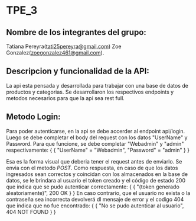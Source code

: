 # TPE_3
 ## Nombre de los integrantes del grupo:
 Tatiana Pereyra(tati25pereyra@gmail.com) 
 Zoe Gonzalez(zoegonzalez461@gmail.com).

 ## Descripcion y funcionalidad de la API: 
   La api esta pensada y desarrollada para trabajar con una base de datos de productos y categorias. Se desarrollaron los respectivos endpoints y metodos necesarios para que la api sea rest full.

## Metodo Login:
Para poder autenticarse, en la api se debe accerder al endpoint api/login. 
Luego se debe completar el body del request con los datos "UserName" y Password. Para que funcione, se debe completar "Webadmin" y "admin" respectivamente:
{
    {
        "UserName" = "Webadmin",
        "Password" = "admin"
    }
}

Esa es la forma visual que deberia tener el request antes de enviarlo. Se envia con el metodo _POST_.
Como respuesta, en caso de que los datos ingresados sean correctos y coincidan con los almacenados en la base de datos, se le brindara al usuario el token creado y el código de estado 200 que indica que se pudo autenticar correctamente:
{
    {
        "(token generado aleatoriamente)",
        200 OK
    }
}
En caso contrario, que el usuario no exista o la contraseña sea incorrecta devolverá dl mensaje de error y el codigo 404 que indica que no fue encontrado: 
{
    {
        "No se pudo autenticar al usuario",
        404 NOT FOUND
    }
}

